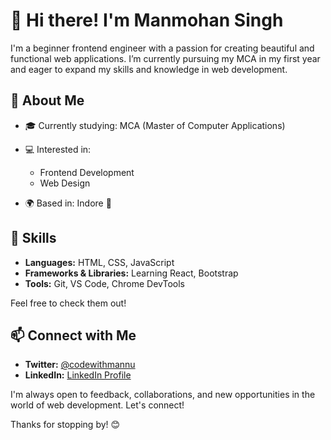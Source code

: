 # 👋 Hi there! I'm Manmohan Singh

I'm a beginner frontend engineer with a passion for creating beautiful and functional web applications. I’m currently pursuing my MCA in my first year and eager to expand my skills and knowledge in web development.

## 🌱 About Me

- 🎓 Currently studying: MCA (Master of Computer Applications)
- 💻 Interested in:
  - Frontend Development
  - Web Design

- 🌍 Based in: Indore 📍

## 🚀 Skills

- **Languages:** HTML, CSS, JavaScript
- **Frameworks & Libraries:** Learning React, Bootstrap
- **Tools:** Git, VS Code, Chrome DevTools

Feel free to check them out!

## 📫 Connect with Me

- **Twitter:** [@codewithmannu](https://twitter.com/codewithmannu)
- **LinkedIn:** [LinkedIn Profile](https://www.linkedin.com/in/codewithmannu)

I'm always open to feedback, collaborations, and new opportunities in the world of web development. Let's connect!

Thanks for stopping by! 😊
